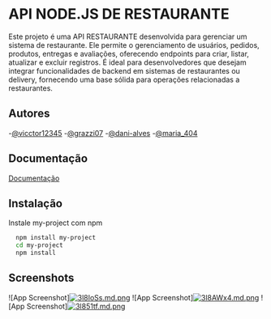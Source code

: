 

# API NODE.JS DE RESTAURANTE

Este projeto é uma API RESTAURANTE desenvolvida para gerenciar um sistema de restaurante. Ele permite o gerenciamento de usuários, pedidos, produtos, entregas e avaliações, oferecendo endpoints para criar, listar, atualizar e excluir registros. É ideal para desenvolvedores que desejam integrar funcionalidades de backend em sistemas de restaurantes ou delivery, fornecendo uma base sólida para operações relacionadas a restaurantes.


## Autores
-[@vicctor12345](https://github.com/vicctor12345)
-[@grazzi07](https://github.com/grazzi07)
-[@dani-alves](https://github.com/dani-alves)
-[@maria_404](https://github.com/OsAlmeidas404)
## Documentação

[Documentação](https://documenter.getpostman.com/view/36399382/2sB2ca6zAm)


## Instalação

Instale my-project com npm

```bash
  npm install my-project
  cd my-project
  npm install
```
    
## Screenshots

![App Screenshot][![3l8IoSs.md.png](https://iili.io/3l8IoSs.md.png)](https://freeimage.host/i/3l8IoSs)
![App Screenshot][![3l8AWx4.md.png](https://iili.io/3l8AWx4.md.png)](https://freeimage.host/i/3l8AWx4)
![App Screenshot][![3l851tf.md.png](https://iili.io/3l851tf.md.png)](https://freeimage.host/i/3l851tf)
